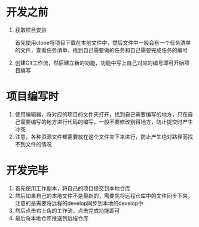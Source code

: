 # 开发之前

1. 获取项目安排

   首先使用clone将项目下载在本地文件中，然后文件中一般会有一个任务清单的文件，查看任务清单，找到自己需要做的任务和自己需要完成任务的编号

2. 创建Git工作流，然后建立新的功能，功能中写上自己对应的编号即可开始项目编写

# 项目编写时

1. 使用编辑器，将对应的项目的文件夹打开，找到自己需要编写的地方，只在自己需要编写的地方进行代码的编写，一般不要修改别得地方，防止提交时产生冲突
2. 注意，各种资源文件都需要放在这个文件夹下来进行，防止产生绝对路径而找不到文件的情况



# 开发完毕

1. 首先使用工作副本，将自己的项目提交到本地仓库
2. 然后如果自己的本地文件不是最新的，需要先将远程仓库中的文件同步下来，注意的是需要将远程的develop同步到本地的develop中
3. 然后点击右上角的工作流，点击完成功能即可
4. 最后将本地仓库推送到远程仓库